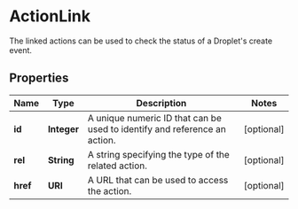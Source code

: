 

# ActionLink

The linked actions can be used to check the status of a Droplet's create event.

## Properties

| Name | Type | Description | Notes |
|------------ | ------------- | ------------- | -------------|
|**id** | **Integer** | A unique numeric ID that can be used to identify and reference an action. |  [optional] |
|**rel** | **String** | A string specifying the type of the related action. |  [optional] |
|**href** | **URI** | A URL that can be used to access the action. |  [optional] |



